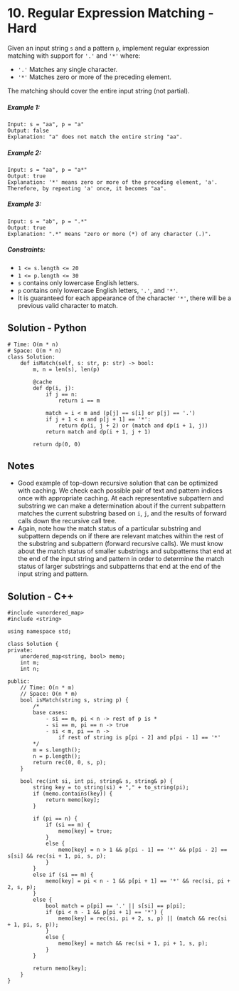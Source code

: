 # 10. Regular Expression Matching - Hard

Given an input string `s` and a pattern `p`, implement regular expression matching with support for `'.'` and `'*'` where:

- `'.'` Matches any single character.​​​​
- `'*'` Matches zero or more of the preceding element.

The matching should cover the entire input string (not partial).

##### Example 1:

```
Input: s = "aa", p = "a"
Output: false
Explanation: "a" does not match the entire string "aa".
```

##### Example 2:

```
Input: s = "aa", p = "a*"
Output: true
Explanation: '*' means zero or more of the preceding element, 'a'. Therefore, by repeating 'a' once, it becomes "aa".
```

##### Example 3:

```
Input: s = "ab", p = ".*"
Output: true
Explanation: ".*" means "zero or more (*) of any character (.)".
```


##### Constraints:

- `1 <= s.length <= 20`
- `1 <= p.length <= 30`
- `s` contains only lowercase English letters.
- `p` contains only lowercase English letters, `'.'`, and `'*'`.
- It is guaranteed for each appearance of the character `'*'`, there will be a previous valid character to match.


## Solution - Python
```
# Time: O(m * n)
# Space: O(m * n)
class Solution:
    def isMatch(self, s: str, p: str) -> bool:
        m, n = len(s), len(p)

        @cache
        def dp(i, j):
            if j == n:
                return i == m
            
            match = i < m and (p[j] == s[i] or p[j] == '.')
            if j + 1 < n and p[j + 1] == '*':
                return dp(i, j + 2) or (match and dp(i + 1, j))
            return match and dp(i + 1, j + 1)
        
        return dp(0, 0)
```

## Notes
- Good example of top-down recursive solution that can be optimized with caching. We check each possible pair of text and pattern indices once with appropriate caching. At each representative subpattern and substring we can make a determination about if the current subpattern matches the current substring based on `i`, `j`, and the results of forward calls down the recursive call tree. 
- Again, note how the match status of a particular substring and subpattern depends on if there are relevant matches within the rest of the substring and subpattern (forward recursive calls). We must know about the match status of smaller substrings and subpatterns that end at the end of the input string and pattern in order to determine the match status of larger substrings and subpatterns that end at the end of the input string and pattern.

## Solution - C++

```
#include <unordered_map>
#include <string>

using namespace std;

class Solution {
private:
    unordered_map<string, bool> memo;
    int m;
    int n;
    
public:
    // Time: O(n * m)
    // Space: O(n * m)
    bool isMatch(string s, string p) {
        /*
        base cases:
            - si == m, pi < n -> rest of p is *
            - si == m, pi == n -> true
            - si < m, pi == n -> 
                if rest of string is p[pi - 2] and p[pi - 1] == '*'
        */
        m = s.length();
        n = p.length();
        return rec(0, 0, s, p);
    }

    bool rec(int si, int pi, string& s, string& p) {
        string key = to_string(si) + "," + to_string(pi);
        if (memo.contains(key)) {
            return memo[key];
        }

        if (pi == n) {
            if (si == m) {
                memo[key] = true;
            }
            else {
                memo[key] = n > 1 && p[pi - 1] == '*' && p[pi - 2] == s[si] && rec(si + 1, pi, s, p);
            }
        }
        else if (si == m) {
            memo[key] = pi < n - 1 && p[pi + 1] == '*' && rec(si, pi + 2, s, p);
        }
        else {
            bool match = p[pi] == '.' || s[si] == p[pi];
            if (pi < n - 1 && p[pi + 1] == '*') {
                memo[key] = rec(si, pi + 2, s, p) || (match && rec(si + 1, pi, s, p));
            }
            else {
                memo[key] = match && rec(si + 1, pi + 1, s, p);
            }
        }

        return memo[key];
    }
}
```